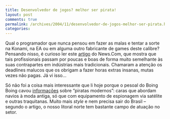 ```yaml
---
title: Desenvolvedor de jogos? melhor ser pirata!
layout: post
comments: true
permalink: /archives/2004/11/desenvolvedor-de-jogos-melhor-ser-pirata.html
categories:
---
```

Qual o programador que nunca pensou em fazer as malas e tentar a sorte na Konami, na EA ou em alguma outro fabricante de games deste calibre? Pensando nisso, é curioso ler este <a href="http://news.com.com/For+developers%2C+its+not+all+fun+and+games/2100-1022_3-5457274.html?tag=nefd.pop" >artigo</a> do News.Com, que mostra que tais profissionais passam por poucas e boas de forma muito semelhante às suas contrapartes em indústrias mais tradicionais. Chamaram a atenção os deadlines malucos que os obrigam a fazer horas extras insanas, mutas vezes não pagas. Já vi isso&#8230;

Só não foi a coisa mais interessante que li hoje porque o pesoal do Boing Boing cavou <a href="http://www.boingboing.net/2004/11/18/pirates_eavesdroppin.html" >informações</a> sobre &#8220;piratas modernos&#8221;: caras que abordam navios à moda antiga, só que com equipamento de espionagem via satélite e outras traquitanas. Muito mais *style* e nem precisa sair do Brasil &#8211; segundo o artigo, o nosso litoral norte tem bastante campo de atuação no setor.